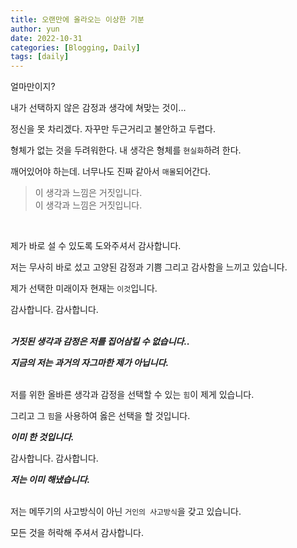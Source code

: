 ```yaml
---
title: 오랜만에 올라오는 이상한 기분
author: yun
date: 2022-10-31
categories: [Blogging, Daily]
tags: [daily]
---
```


얼마만이지? <br/>

내가 선택하지 않은 감정과 생각에 쳐맞는 것이... <br/>

정신을 못 차리겠다. 자꾸만 두근거리고 불안하고 두렵다. <br/>

형체가 없는 것을 두려워한다. 내 생각은 형체를 `현실화`하려 한다. <br/>

깨어있어야 하는데. 너무나도 진짜 같아서 `매몰`되어간다. <br/>

> 이 생각과 느낌은 거짓입니다. <br/>
> 이 생각과 느낌은 거짓입니다. <br/>
<br/>

제가 바로 설 수 있도록 도와주셔서 감사합니다. <br/>

저는 무사히 바로 섰고 고양된 감정과 기쁨 그리고 감사함을 느끼고 있습니다. <br/>

제가 선택한 미래이자 현재는 `이것`입니다. <br/>

감사합니다. 감사합니다. <br/>
<br/>

***거짓된 생각과 감정은 저를 집어삼킬 수 없습니다..*** <br/>

***지금의 저는 과거의 자그마한 제가 아닙니다.*** <br/>
<br/>

저를 위한 올바른 생각과 감정을 선택할 수 있는 `힘`이 제게 있습니다. <br/>

그리고 그 `힘`을 사용하여 옳은 선택을 할 것입니다. <br/> 

***이미 한 것입니다.*** <br/>

감사합니다. 감사합니다. <br/>

***저는 이미 해냈습니다.*** <br/>
<br/>

저는 메뚜기의 사고방식이 아닌 `거인의 사고방식`을 갖고 있습니다. <br/>

모든 것을 허락해 주셔서 감사합니다. <br/>
